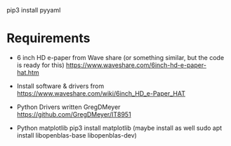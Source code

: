 pip3 install pyyaml

# Requirements

- 6 inch HD e-paper from Wave share (or something similar, but the code is ready for this)
https://www.waveshare.com/6inch-hd-e-paper-hat.htm

- Install software & drivers from 
https://www.waveshare.com/wiki/6inch_HD_e-Paper_HAT

- Python Drivers written GregDMeyer
https://github.com/GregDMeyer/IT8951

- Python matplotlib
pip3 install matplotlib
(maybe install as well sudo apt install libopenblas-base libopenblas-dev)

